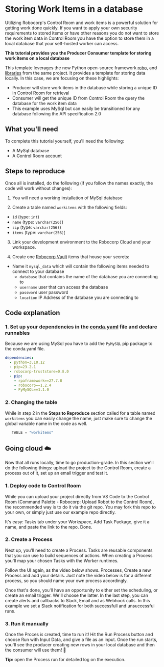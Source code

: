 # Storing Work Items in a database

Utilizing Robocorp's Control Room and work items is a powerful solution for getting work done quickly. If you want to apply your own security requirements to stored items or have other reasons you do not want to store the work item data in Control Room you have the option to store them in a local database that your self-hosted worker can access.

**This tutorial provides you the Producer Consumer template for storing work items on a local database**

This template leverages the new Python open-source framework [robo](https://github.com/robocorp/robo), and [libraries](https://github.com/robocorp/robo#libraries) from the same project. It provides a template for storing data locally. In this case, we are focusing on these highlights:

- Producer will store work items in the database while storing a unique ID in Control Room for retrieval
- Consumer will get the unique ID from Control Room the query the database for the work item data
- This example uses MySql but can easily be transitioned for any database following the API specification 2.0

## What you'll need

To complete this tutorial yourself, you'll need the following:

- A MySql database
- A Control Room account

## Steps to reproduce

Once all is installed, do the following (if you follow the names exactly, the code will work without changes):

1. You will need a working installation of MySql database

2. Create a table named `workitems` with the following fields:
  - `id`  (type: `int`)
  - `name` (type: `varchar(256)`)
  - `zip` (type: `varchar(256)`)
  - `items` (type: `varchar(256)`)

3. Link your development environment to the Robocorp Cloud and your workspace.

4. Create one [Robocorp Vault](https://robocorp.com/docs/development-guide/variables-and-secrets/vault) items that house your secrets:
  - Name it `mysql_data` which will contain the following items needed to connect to your database
    - `database` that contains the name of the database you are connecting to
    - `username` user that can access the database
    - `password` user password
    - `location` IP Address of the database you are connecting to


## Code explanation

### 1. Set up your dependencies in the [conda.yaml](conda.yaml) file and declare runnables

Because we are using MySql you have to add the `PyMySQL` pip package to the conda.yaml file.

```yaml
dependencies:
  - python=3.10.12
  - pip=23.2.1
  - robocorp-truststore=0.8.0
  - pip:
    - rpaframework==27.7.0
    - robocorp==1.2.4
    - PyMySQL==1.1.0
```

### 2. Changing the table

While in step 2 in the **Steps to Reproduce** section called for a table named `workitems` you can easily change the name, just make sure to change the global variable name in the code as well.

```python
   TABLE = "workitems"
```

## Going cloud ☁️

Now that all runs locally, time to go production-grade. In this section we'll do the following things: upload the project to the Control Room, create a process out of it, set up an email trigger and test it.

### 1. Deploy code to Control Room

While you can upload your project directly from VS Code to the Control Room (Command Palette - Robocorp: Upload Robot to the Control Room), the recommended way is to do it via the git repo. You may fork this repo to your own, or simply just use our example repo directly.

It's easy: Tasks tab under your Workspace, Add Task Package, give it a name, and paste the link to the repo. Done.

### 2. Create a Process

Next up, you'll need to create a Process. Tasks are reusable components that you can use to build sequences of actions. When creating a Process you'll map your chosen Tasks with the Worker runtimes.

Follow the UI again, as the video below shows. Processes, Create a new Process and add your details. Just note the video below is for a different process, so you should name your own process accordingly.

Once that's done, you'll have an opportunity to either set the scheduling, or create an email trigger. We'll choose the latter. In the last step, you can create alerts and callbacks to Slack, Email and as Webhook calls. In this example we set a Slack notification for both successfull and unsuccessful runs.

### 3. Run it manually

Once the Proces is created, time to run it! Hit the Run Process button and choose Run with Input Data, and give a file as an input. Once the run starts, you'll see the producer creating new rows in your local database and then the consumer will use them! 🤞

**Tip:** open the Process run for detailed log on the execution.

